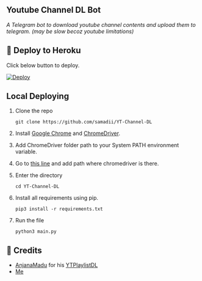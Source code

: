 ## Youtube Channel DL Bot
_A Telegram bot to download youtube channel contents and upload them to telegram. (may be slow becoz youtube limitations)_

## 📌 Deploy to Heroku
Click below button to deploy.

[![Deploy](https://www.herokucdn.com/deploy/button.svg)](https://heroku.com/deploy?template=https://github.com/samadii/YT-Channel-DL)


## Local Deploying

1. Clone the repo
   ```
   git clone https://github.com/samadii/YT-Channel-DL
   ```

2. Install [Google Chrome](https://support.google.com/chrome/answer/95346?hl=en&co=GENIE.Platform%3DDesktop) and [ChromeDriver](https://chromedriver.chromium.org/downloads).

3. Add ChromeDriver folder path to your System PATH environment variable.

4. Go to [this line](https://github.com/samadii/YT-Channel-DL/blob/main/plugins/download.py#L27) and add path where chromedriver is there.

5. Enter the directory
   ```
   cd YT-Channel-DL
   ```
  
6. Install all requirements using pip.
   ```
   pip3 install -r requirements.txt
   ```

7. Run the file
   ```
   python3 main.py
   ```

## 📌 Credits
- [AnjanaMadu](https://github.com/AnjanaMadu) for his [YTPlaylistDL](https://github.com/AnjanaMadu/YTPlaylistDL)
- [Me](https://github.com/samadii)
